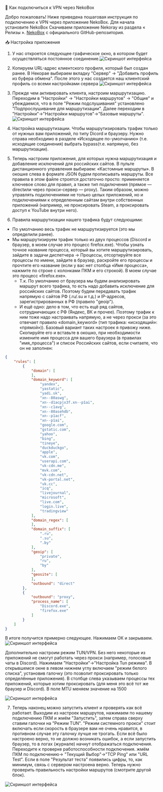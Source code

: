 🐾 Как подключиться к VPN через NekoBox

Добро пожаловать! Ниже приведена пошаговая инструкция по подключению к VPN через приложение NekoBox. Для начала установите NekoBox
Скачиваем приложение Nekoray из раздела « Релизы ». [NekoBox](https://github.com/MatsuriDayo/nekoray/releases) с официального GitHub-репозитория.

📥 Настройка приложения

1. У нас откроется следующее графическое окно, в котором будет осуществляться постоянное соединение.![Скриншот интерфейса](https://github.com/EmptyLibra/Configure-Xray-with-VLESS-Reality-on-VPS-server/blob/master/resources/nekoray1.png)

2. Копируем URL-адрес клиентского профиля, который был создан ранее. В Некорае выбираем вкладку "Сервер" -> "Добавить профиль из буфера обмена". После этого у нас создается наш клиентский профиль со всеми настройками сервера ![Скриншот интерфейса](https://github.com/EmptyLibra/Configure-Xray-with-VLESS-Reality-on-VPS-server/blob/master/resources/nekoray-1.png)

3. Прежде чем активировать клиента, настроим маршрутизацию. Переходим в "Настройки" -> "Настройки маршрутов" -> "Общие" и убеждаемся, что в поле "Режим подслушивания" установлено "Подпрослушивание для маршрутизации". Далее переходим в "Настройки"->"Настройки маршрутов"->"Базовые маршруты". ![Скриншот интерфейса](https://github.com/EmptyLibra/Configure-Xray-with-VLESS-Reality-on-VPS-server/blob/master/resources/nekoray-3.png)

4. Настройка маршрутизации. Чтобы маршрутизировать трафик только от нужных вам приложений, по типу Dicord и браузеру. Нужно справа необходимо в разделе «Исходящее по-умолчанию» (т.е. исходящие соединения) выбрать bypass(т.е. напрямую, без маршрутизации).

5. Теперь настроим приложения, для которых нужна маршрутизация и добавление исключений для российских сайтов. В пульте дистанционного управления выбираем: «Кастомные маршруты». В окошке слева в формате JSON будем прописывать маршруты. Все правила в этом файле строятся достаточно просто: применяется ключевое слово для правил, а также тип подключения (прямое — directили через прокси-сервер — proxy). Таким образом, можно управлять подключениями не только целых приложений, но и подключениями к определенным сайтам внутри собственных приложений (например, не проксировать Steam, а проксировать доступ к YouTube внутри него).

6. Правила маршрутизации нашего трафика будут следующими:

- По умолчанию весь трафик не маршрутизируется (это мы определили ранее).
- Мы маршрутизируем трафик только из двух процессов (Discord и браузер, в моем случае это процесс firefox.exe). Чтобы узнать точное название процесса, который вы хотите маршрутизировать, зайдите в задачи диспетчера ->     Процессы, отсортируйте все процессы по имени, зайдите в браузер, раскройте его процессы и прочтите его название (если у вас нет столбца «Имя процесса», нажмите по строке с колонками ПКМ и его строкой). В моем случае это процесс «firefox.exe».
  * Т.к. По умолчанию от браузера мы будем анализировать маршрут всего трафика, то есть надо добавить исключение для российских сайтов. Поэтому будем передавать трафик напрямую с сайтов РФ (.ru/.su и т.д.) и IP-адресов, зарегистрированных в РФ (правило "geoip").
  * И ещё одно: дело в том, что есть ещё ряд сайтов, сотрудничающих с РФ (Яндекс, ВК и прочее). Поэтому трафик к ним тоже надо настраивать напрямую, а не через прокси (за это отвечает правило «domain_keyword» (тип трафика: «исходящий»: «прямой»)). Базовый вариант таких настроек я привожу ниже. Скопируйте его и вставьте в окошко, при необходимости измените имя процесса для вашего браузера (в правилах "имя_процесса") и список Российских сайтов, если считаете, что он не заполнен:
```json
{
    "rules": [
        {
            "domain": [
            ],
            "domain_keyword": [
                "yandex",
                "yastatic",
                "yadi.sk",
                "xn--80aswg",
                "xn--d1acpjx3f.xn--p1ai",
                "xn--c1avg",
                "xn--80asehdb",
                "xn--p1acf",
                "xn--p1ai",
                "google.com",
                "gstatic.com",
                "yahoo",
                "bing",
                "tineye",
                "duckduckgo",
                "apple",
                "vk.com",
                "userapi.com",
                "vk-cdn.me",
                "mvk.com",
                "vk-cdn.net",
                "vk-portal.net",
                "vk.cc",
                "icq",
                "livejournal",
                "microsoft",
                "live.com",
                "login.live",
                "tradingview"
            ],
            "domain_regex": [
            ],
            "domain_suffix": [
                ".ru",
                ".su",
                ".by"
            ],
            "geoip": [
                "private",
                "ru",
                "by"
            ],
            "geosite": [
            ],
            "outbound": "direct"
        },
        {
            "outbound": "proxy",
            "process_name": [
                "Discord.exe",
                "firefox.exe"
            ]
        }
    ]
}
```
В итоге получится примерно следующее. Нажимаем ОК и закрываем.
![Скриншот интерфейса](https://github.com/EmptyLibra/Configure-Xray-with-VLESS-Reality-on-VPS-server/blob/master/resources/nekoray-7.png)

Дополнительно настроим режим TUN/VPN. Без него некоторые из приложений не смогут работать через прокси (например, голосовые чаты в Discord). Нажимаем "Настройки"->"Настройка Tun режима". В открывшемся окне в левом нижнем углу включаем "режим белого списка", установив галочку (это позволит проксировать только определённые приложения). В столбце слева указываем процессы тех приложений, которые хотим проксировать (для меня это всё тот же браузер и Discord). В поле MTU меняем значение на 1500 

![Скриншот интерфейса](https://github.com/EmptyLibra/Configure-Xray-with-VLESS-Reality-on-VPS-server/blob/master/resources/nekoray-5.png)

7. Теперь наконец можно запустить клиент и проверять как всё работает. Выходим из настроек маршрутов, нажимаем по нашему подключению ПКМ и жмём "Запустить", затем справа сверху ставим галочки на "Режим TUN". "Режим системного прокси" стоит включать если скорость в браузере вам не очень нравится, в противном случае эту галочку лучше не трогать. Если всё было настроено верно, то не должно возникать ошибок, а если запустить браузер, то в логах (журнале) начнут отображаться подключения. Переходите к проверке работоспособности подключения. жмём ПКМ по подключению-> "Текущий Выбор"->"TCP Ping" или "URL Test". Если в поле "Результат теста" появились цифры, то, как минимум, связь с сервером настроена верно. Теперь нужно проверить правильность настройки маршрутов (смотрите другой блок).

![Скриншот интерфейса](https://github.com/EmptyLibra/Configure-Xray-with-VLESS-Reality-on-VPS-server/blob/master/resources/nekoray-6.png)
